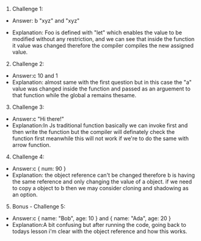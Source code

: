 1. Challenge 1:
  - Answer: b "xyz" and "xyz"

  - Explanation: Foo is defined with "let" which enables the value to be modified without any restriction, and we can see that inside the function it value was changed therefore the compiler compiles the new assigned value.


2. Challenge 2:
  - Answer:c 10 and 1
  - Explanation: almost same with the first question but in this case the "a" value was changed inside the function and passed as an arguement to that function while the global a remains thesame.


3. Challenge 3:
  - Answer:c "Hi there!"
  - Explanation:In Js traditional function basically we can invoke first and then write the function but the compiler will definately check the function first meanwhile this will not work if we're to do the same with arrow function.


4. Challenge 4:
  - Answer:c { num: 90 }
  - Explanation: the object reference can't be changed therefore b is having the same reference and only changing the value of a object. if we need to copy a object to b then we may consider cloning and shadowing as an option.


5. Bonus - Challenge 5:
  - Answer:c { name: "Bob", age: 10 } and { name: "Ada", age: 20 }
  - Explanation:A bit confusing but after running the code, going back to todays lesson i'm clear with the object reference and how this works.
